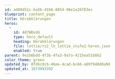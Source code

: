 ```yaml
---
id: a488d51c-6a5b-41b6-8854-96e1a26f83ec
blueprint: content_page
title: Hörabklärungen
heros:
  -
    id: A07WDvUG
    type: hero_default
    heading: Hörabklärungen
    file: lottie/rz2_lh_lottie_stufe1-horen.json
    enabled: true
parent: 9e1b6bdd-4f3b-4fa3-9a7a-4215ea51b8b2
color_theme: green
updated_by: 8fd6c8cb-46ee-4cad-bc66-a69f940d8a9d
updated_at: 1673993392
---
```

